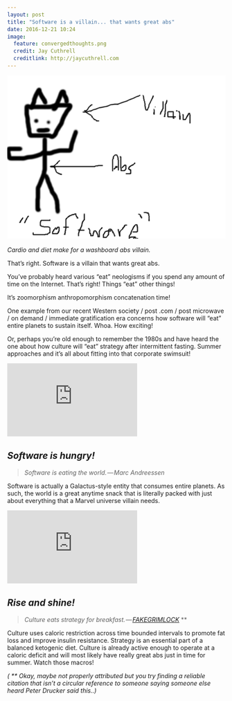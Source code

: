 ```yaml
---
layout: post
title: "Software is a villain... that wants great abs"
date: 2016-12-21 10:24
image:
  feature: convergedthoughts.png
  credit: Jay Cuthrell
  creditlink: http://jaycuthrell.com
---
```


![](/images/villain.png)

_Cardio and diet make for a washboard abs villain._

That’s right. Software is a villain that wants great abs.

You’ve probably heard various “eat” neologisms if you spend any amount of time
on the Internet. That’s right! Things “eat” other things!

It’s zoomorphism anthropomorphism concatenation time!

One example from our recent Western society / post .com / post microwave / on
demand / immediate gratification era concerns how software will “eat” entire
planets to sustain itself. Whoa. How exciting!

Or, perhaps you’re old enough to remember the 1980s and have heard the one about
how culture will “eat” strategy after intermittent fasting. Summer approaches
and it’s all about fitting into that corporate swimsuit!

<iframe src="https://www.youtube.com/embed/xdgJRTBmdMc?feature=oembed" width="300" height="169" frameborder="0" scrolling="no"></iframe>

## _Software is hungry!_

>
> _Software is eating the world. — Marc Andreessen_
>

Software is actually a Galactus-style entity that consumes entire planets. As
such, the world is a great anytime snack that is literally packed with just
about everything that a Marvel universe villain needs.

<iframe src="https://www.youtube.com/embed/EpPlM6TT9rY?feature=oembed" width="300" height="169" frameborder="0" scrolling="no"></iframe>

## _Rise and shine!_

>
> _Culture eats strategy for breakfast. — [FAKEGRIMLOCK](https://twitter.com/FAKEGRIMLOCK)_ **
>

Culture uses caloric restriction across time bounded intervals to promote fat
loss and improve insulin resistance. Strategy is an essential part of a balanced
ketogenic diet. Culture is already active enough to operate at a caloric deficit
and will most likely have really great abs just in time for summer. Watch those
macros!

_( ** Okay, maybe not properly attributed but you try finding a reliable
citation that isn’t a circular reference to someone saying someone else heard
Peter Drucker said this..)_
